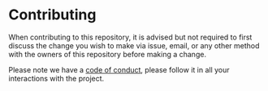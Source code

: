 # Contributing

When contributing to this repository, it is advised but not required to first discuss the change
you wish to make via issue, email, or any other method with the owners of this repository before
making a change. 

Please note we have a [code of conduct](https://github.com/BadStreff/git2jss/blob/master/CODE_OF_CONDUCT.md),
please follow it in all your interactions with the project.
